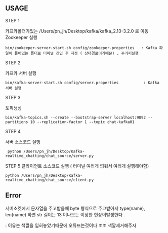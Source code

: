 
## USAGE 

STEP 1

카프카폴더가있는 /Users/pn_jh/Desktop/kafka/kafka_2.13-3.2.0 로 이동
Zookeeper 실행
```  
bin/zookeeper-server-start.sh config/zookeeper.properties   : Kafka 파일이 들어있는 폴더로 터미널 진입 후 지정 ( 상대경로이기때문) , 주키퍼실행
```

STEP 2

카프카 서버 실행
```
bin/kafka-server-start.sh config/server.properties           : Kafka 서버 실행
```

STEP 3

토픽생성
```
bin/kafka-topics.sh --create --bootstrap-server localhost:9092 --partitions 10 --replication-factor 1 --topic chat-kafka01
```

STEP 4

서버 소스코드 실행 

```
 python /Users/pn_jh/Desktop/Kafka-realtime_chatting/chat_source/server.py
```
STEP 5
클라이언트 소스코드 실행 ( 터미널 여러개 띄워서 여러개 실행해야함)

```
python /Users/pn_jh/Desktop/Kafka-realtime_chatting/chat_source/client.py
```



























## Error 

서버소켓에서 문자열을 주고받을때 byte 형식으로 주고받아서 type(name), len(name) 하면 str 길이는 13 이나오는 이상한 현상이발생한다 .

: 이유는 색깔을 입혀놓았기때문에 오류뜨는것이다 ㅎㅎ 색깔제거해주자

